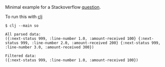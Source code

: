 Minimal example for a Stackoverflow [question](https://stackoverflow.com/questions/56679996/how-can-i-filter-only-some-values-from-my-nested-xml-in-clojure/56688798?noredirect=1#comment99991947_56688798).


To run this with [clj](https://clojure.org/guides/getting_started)

```shell
$ clj --main so

All parsed data:
({:next-status 999, :line-number 1.0, :amount-received 100} {:next-status 999, :line-number 2.0, :amount-received 200} {:next-status 999, :line-number 3.0, :amount-received 300})

Filtered data:
({:next-status 999, :line-number 1.0, :amount-received 100})
```
